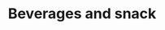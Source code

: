 ---
time: "10:30 - 10:50"
title: "Beverages and snack"
type: period
session_type: break
weight: 2
---